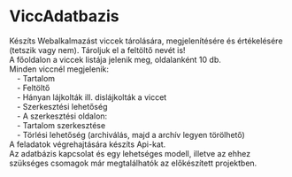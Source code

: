 # ViccAdatbazis
Készíts Webalkalmazást viccek tárolására, megjelenítésére és értékelésére (tetszik vagy nem). Tároljuk el a feltöltő nevét is!</br>
A főoldalon a viccek listája jelenik meg, oldalanként 10 db.</br>
	Minden viccnél megjelenik: </br>
 &emsp;- Tartalom</br>
				   &emsp;- Feltöltő</br>
				   &emsp;- Hányan lájkolták ill. dislájkolták a viccet</br>
				   &emsp;- Szerkesztési lehetőség</br>
					&emsp;- A szerkesztési oldalon:</br>
						&emsp;- Tartalom szerkesztése</br>
				   		&emsp;- Törlési lehetőség (archiválás, majd a archív legyen törölhető)</br>
A feladatok végrehajtására készíts Api-kat.</br>
Az adatbázis kapcsolat és egy lehetséges modell, illetve az ehhez szükséges csomagok már megtalálhatók az előkészített projektben.</br>
